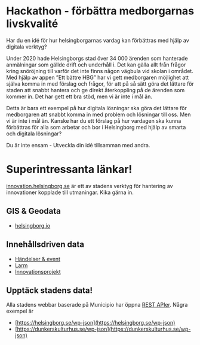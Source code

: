 # Hackathon - förbättra medborgarnas livskvalité
Har du en idé för hur helsingborgarnas vardag kan förbättras med hjälp av digitala verktyg?

Under 2020 hade Helsingborgs stad över 34 000 ärenden som hanterade anmälningar som gällde drift och underhåll i. Det kan gälla allt från frågor kring snöröjning till varför det inte finns någon vägbula vid skolan i området. Med hjälp av appen ”Ett bättre HBG” har vi gett medborgaren möjlighet att själva komma in med förslag och frågor, för att på så sätt göra det lättare för staden att snabbt hantera och ge direkt återkoppling på de ärenden som kommer in. Det har gett ett bra stöd, men vi är inte i mål än.

Detta är bara ett exempel på hur digitala lösningar ska göra det lättare för medborgaren att snabbt komma in med problem och lösningar till oss. Men vi är inte i mål än. Kanske har du ett förslag på hur vardagen ska kunna förbättras för alla som arbetar och bor i Helsingborg med hjälp av smarta och digitala lösningar?

Du är inte ensam - Utveckla din idé tillsamman med andra.

# Superintressanta länkar!

[innovation.helsingborg.se](https://innovation.helsingborg.se/) är ett av stadens verktyg för hantering av innovationer kopplade till utmaningar. Kika gärna in.

## GIS & Geodata

- [helsingborg.io](https://www.helsingborg.io)

## Innehållsdriven data

- [Händelser & event](https://api.helsingborg.se/event/json/wp/v2/event)
- [Larm](https://api.helsingborg.se/alarm/json/wp/v2/alarm)
- [Innovationsprojekt](https://api.helsingborg.se/innovation/wp-json/wp/v2/project)

## Upptäck stadens data!
Alla stadens webbar baserade på Municipio har öppna [REST APIer](https://developer.wordpress.org/rest-api/).
Några exempel är

- [https://helsingborg.se/wp-json](https://helsingborg.se/wp-json)
- [https://dunkerskulturhus.se/wp-json](https://dunkerskulturhus.se/wp-json)





